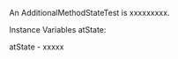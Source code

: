 An AdditionalMethodStateTest is xxxxxxxxx.Instance Variables	atState:		<Object>atState	- xxxxx